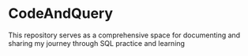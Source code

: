 # CodeAndQuery
This repository serves as a comprehensive space for documenting and sharing my journey through SQL practice and learning
